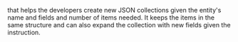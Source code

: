 that helps the developers create new JSON collections given the entity's name and fields and number of items needed. It keeps the items in the same structure and can also expand the collection with new fields given the instruction.
